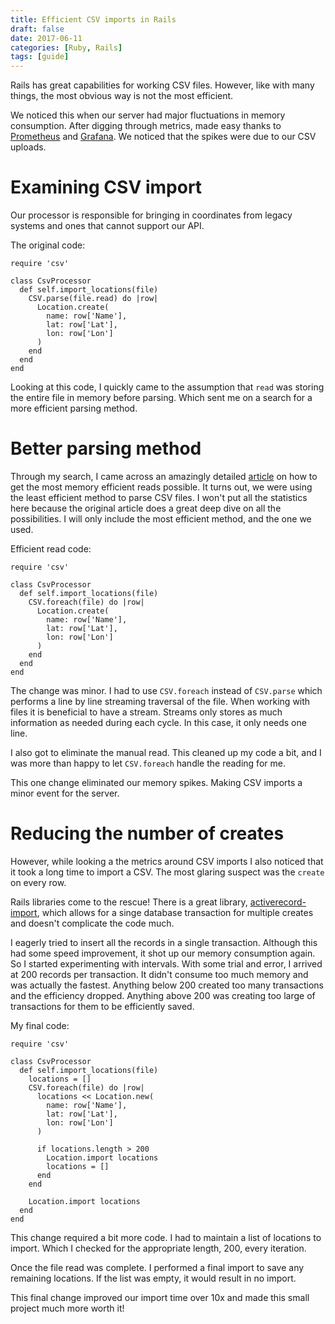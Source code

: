```yaml
---
title: Efficient CSV imports in Rails
draft: false
date: 2017-06-11
categories: [Ruby, Rails]
tags: [guide]
---
```

Rails has great capabilities for working CSV files. However, like with many
things, the most obvious way is not the most efficient.

We noticed this when our server had major fluctuations in memory consumption.
After digging through metrics, made easy thanks to
[Prometheus](https://prometheus.io) and [Grafana](https://grafana.com). We noticed that the spikes were due to our CSV
uploads. 

# Examining CSV import

Our processor is responsible for bringing in coordinates
from legacy systems and ones that cannot support our API.

The original code:

    require 'csv'
    
    class CsvProcessor
      def self.import_locations(file)
        CSV.parse(file.read) do |row|
          Location.create(
            name: row['Name'],
            lat: row['Lat'],
            lon: row['Lon']
          )
        end
      end
    end

Looking at this code, I quickly came to the assumption that
`read` was storing the entire file in memory before parsing.
Which sent me on a search for a more efficient parsing method.

# Better parsing method

Through my search, I came across an amazingly detailed [article](https://dalibornasevic.com/posts/68-processing-large-csv-files-with-ruby) on how to get the
most memory efficient reads possible. It turns out, we were using the least
efficient method to parse CSV files. I won't put all the statistics here because
the original article does a great deep dive on all the possibilities.
I will only include the most efficient method, and the one we used.

Efficient read code:

    require 'csv'
    
    class CsvProcessor
      def self.import_locations(file)
        CSV.foreach(file) do |row|
          Location.create(
            name: row['Name'],
            lat: row['Lat'],
            lon: row['Lon']
          )
        end
      end
    end

The change was minor. I had to use `CSV.foreach` instead of `CSV.parse` which
performs a line by line streaming traversal of the file. When working with files
it is beneficial to have a stream. Streams only stores as much information as 
needed during each cycle. In this case, it only needs one line.

I also got to eliminate the manual read. This cleaned up my code a bit, and I was
more than happy to let `CSV.foreach` handle the reading for me.

This one change eliminated our memory spikes. Making CSV imports a
minor event for the server.

# Reducing the number of creates

However, while looking a the metrics around CSV imports I also noticed that it
took a long time to import a CSV. The most glaring suspect was the `create` on
every row.

Rails libraries come to the rescue! There is a great library,
[activerecord-import](https://github.com/zdennis/activerecord-import), which allows for a singe database transaction for multiple
creates and doesn't complicate the code much.

I eagerly tried to insert all the records in a single transaction. Although this
had some speed improvement, it shot up our memory consumption again. So I started
experimenting with intervals. With some trial and error, I arrived at 200
records per transaction. It didn't consume too much memory and was actually the
fastest. Anything below 200 created too many transactions and the efficiency
dropped. Anything above 200 was creating too large of transactions for them to
be efficiently saved.

My final code:

    require 'csv'
    
    class CsvProcessor
      def self.import_locations(file)
        locations = []
        CSV.foreach(file) do |row|
          locations << Location.new(
            name: row['Name'],
            lat: row['Lat'],
            lon: row['Lon']
          )
    
          if locations.length > 200
            Location.import locations
            locations = []
          end
        end
    
        Location.import locations
      end
    end

This change required a bit more code. I had to maintain a list of locations to
import. Which I checked for the appropriate length, 200, every
iteration.

Once the file read was complete. I performed a final import to save
any remaining locations. If the list was empty, it would
result in no import.

This final change improved our import time over 10x and made this small project
much more worth it!


